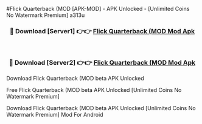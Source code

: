 #Flick Quarterback (MOD [APK-MOD] - APK Unlocked - [Unlimited Coins No Watermark Premium] a313u



<div align="center">

<h3>🔴 Download [Server1] 👉👉 <a href="https://momento.my/?title=Flick_Quarterback_(MOD">Flick Quarterback (MOD Mod Apk</a></h3><br>

<h3>🔴 Download [Server2] 👉👉 <a href="https://momento.my/?title=Flick_Quarterback_(MOD">Flick Quarterback (MOD Mod Apk</a></h3>
</div>



Download Flick Quarterback (MOD beta APK Unlocked

Free Flick Quarterback (MOD beta APK Unlocked [Unlimited Coins No Watermark Premium]

Download Flick Quarterback (MOD beta APK Unlocked [Unlimited Coins No Watermark Premium] Mod For Android
